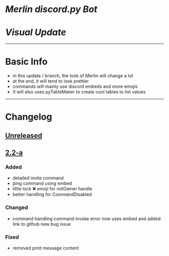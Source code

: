 # ***Merlin discord.py Bot***
# ***Visual Update***
---
# Basic Info
- in this update / branch, the look of Merlin will change a lot
- at the end, it will tend to look prettier
- commands will mainly use discord embeds and more emojis
- It will also uses pyTableMaker to create cool tables to list values

---

# Changelog
## [Unreleased]

## [2.2-a]
### Added
- detailed invite command
- ping command using embed
- little lock :x: emoji for notOwner handle
- better handling for CommandDisabled
### Changed
- command handling command invoke error now uses embed and added link to github new bug issue
### Fixed
- removed print message content

[Unreleased]:   https://github.com/windowsboy111/Merlin-py/compare/2.2-a...HEAD
[2.2-a]:        https://github.com/windowsboy111/Merlin-py/tags/2.2-a